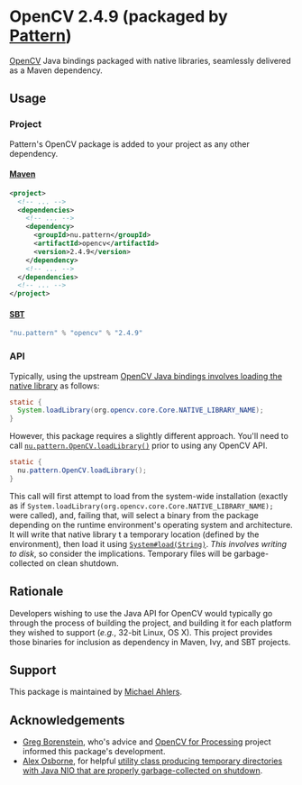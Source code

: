 # OpenCV 2.4.9 (packaged by [Pattern](http://pattern.nu))

[OpenCV](http://opencv.org) Java bindings packaged with native libraries, seamlessly delivered as a Maven dependency.

## Usage

### Project

Pattern's OpenCV package is added to your project as any other dependency.

#### [Maven](http://maven.apache.org/)

```xml
<project>
  <!-- ... -->
  <dependencies>
    <!-- ... -->
    <dependency>
      <groupId>nu.pattern</groupId>
      <artifactId>opencv</artifactId>
      <version>2.4.9</version>
    </dependency>
    <!-- ... -->
  </dependencies>
  <!-- ... -->
</project>
```

#### [SBT](http://scala-sbt.org)

```scala
"nu.pattern" % "opencv" % "2.4.9"
```

### API

Typically, using the upstream [OpenCV Java bindings involves loading the native library](http://docs.opencv.org/doc/tutorials/introduction/desktop_java/java_dev_intro.html#java-sample-with-ant) as follows:

```java
static {
  System.loadLibrary(org.opencv.core.Core.NATIVE_LIBRARY_NAME);
}
```

However, this package requires a slightly different approach. You'll need to call [`nu.pattern.OpenCV.loadLibrary()`](https://github.com/PatternConsulting/opencv/blob/master/src/main/java/nu/pattern/OpenCV.java) prior to using any OpenCV API.

```java
static {
  nu.pattern.OpenCV.loadLibrary();
}
```

This call will first attempt to load from the system-wide installation (exactly as if `System.loadLibrary(org.opencv.core.Core.NATIVE_LIBRARY_NAME);` were called), and, failing that, will select a binary from the package depending on the runtime environment's operating system and architecture. It will write that native library t a temporary location (defined by the environment), then load it using [`System#load(String)`](http://docs.oracle.com/javase/8/docs/api/java/lang/System.html#load-java.lang.String-). _This involves writing to disk_, so consider the implications. Temporary files will be garbage-collected on clean shutdown.

## Rationale

Developers wishing to use the Java API for OpenCV would typically go through the process of building the project, and building it for each platform they wished to support (_e.g._, 32-bit Linux, OS X). This project provides those binaries for inclusion as dependency in Maven, Ivy, and SBT projects.

## Support

This package is maintained by [Michael Ahlers](http://github.com/michaelahlers).
  
## Acknowledgements

- [Greg Borenstein](https://github.com/atduskgreg), who's advice and [OpenCV for Processing](https://github.com/atduskgreg/opencv-processing) project informed this package's development. 
- [Alex Osborne](https://github.com/ato), for helpful [utility class producing temporary directories with Java NIO that are properly garbage-collected on shutdown](https://gist.github.com/ato/6774390).
